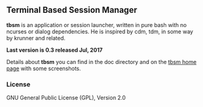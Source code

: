 ## Terminal Based Session Manager

**tbsm** is an application or session launcher, written in pure bash with no
ncurses or dialog dependencies. He is inspired by cdm, tdm, in some way by
krunner and related.

**Last version is 0.3 released Jul, 2017**

Details about **tbsm** you can find in the doc directory and on
the [tbsm home page](https://loh-tar.github.io/tbsm/) with some
screenshots.

### License
GNU General Public License (GPL), Version 2.0
